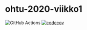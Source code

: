 # ohtu-2020-viikko1

![GitHub Actions](https://github.com/Mazuel/ohtu-2020-viikko1/workflows/Java%20CI%20with%20Gradle/badge.svg)
[![codecov](https://codecov.io/gh/Mazuel/ohtu-2020-viikko1/branch/main/graph/badge.svg?token=N5U9BY1NR9)](undefined)
